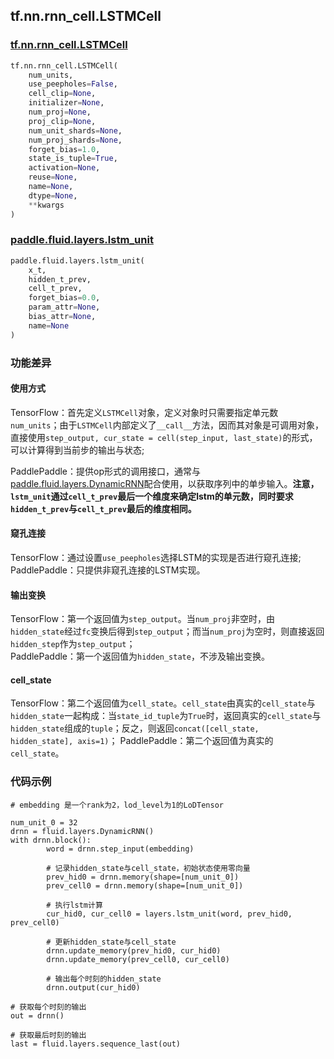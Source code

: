 ## tf.nn.rnn_cell.LSTMCell

### [tf.nn.rnn_cell.LSTMCell](https://www.tensorflow.org/versions/r1.13/api_docs/python/tf/nn/rnn_cell/LSTMCell)

```python
tf.nn.rnn_cell.LSTMCell(
    num_units,
    use_peepholes=False,
    cell_clip=None,
    initializer=None,
    num_proj=None,
    proj_clip=None,
    num_unit_shards=None,
    num_proj_shards=None,
    forget_bias=1.0,
    state_is_tuple=True,
    activation=None,
    reuse=None,
    name=None,
    dtype=None,
    **kwargs
)
```

### [paddle.fluid.layers.lstm_unit](http://paddlepaddle.org/documentation/docs/zh/1.4/api_cn/layers_cn.html#lstm-unit)

```python
paddle.fluid.layers.lstm_unit(
    x_t, 
    hidden_t_prev, 
    cell_t_prev, 
    forget_bias=0.0, 
    param_attr=None, 
    bias_attr=None, 
    name=None
)
```

### 功能差异

#### 使用方式
TensorFlow：首先定义`LSTMCell`对象，定义对象时只需要指定单元数`num_units`；由于`LSTMCell`内部定义了`__call__`方法，因而其对象是可调用对象，直接使用`step_output, cur_state = cell(step_input, last_state)`的形式，可以计算得到当前步的输出与状态;  

PaddlePaddle：提供op形式的调用接口，通常与[paddle.fluid.layers.DynamicRNN](http://paddlepaddle.org/documentation/docs/zh/1.4/api_cn/layers_cn.html#dynamicrnn)配合使用，以获取序列中的单步输入。**注意，`lstm_unit`通过`cell_t_prev`最后一个维度来确定lstm的单元数，同时要求`hidden_t_prev`与`cell_t_prev`最后的维度相同。**

#### 窥孔连接

TensorFlow：通过设置`use_peepholes`选择LSTM的实现是否进行窥孔连接;  
PaddlePaddle：只提供非窥孔连接的LSTM实现。

#### 输出变换
TensorFlow：第一个返回值为`step_output`。当`num_proj`非空时，由`hidden_state`经过`fc`变换后得到`step_output`；而当`num_proj`为空时，则直接返回`hidden_step`作为`step_output`；   
PaddlePaddle：第一个返回值为`hidden_state`，不涉及输出变换。

#### cell_state
TensorFlow：第二个返回值为`cell_state`。`cell_state`由真实的`cell_state`与`hidden_state`一起构成：当`state_id_tuple`为`True`时，返回真实的`cell_state`与`hidden_state`组成的`tuple`；反之，则返回`concat([cell_state, hidden_state], axis=1)`；
PaddlePaddle：第二个返回值为真实的`cell_state`。

### 代码示例
```
# embedding 是一个rank为2，lod_level为1的LoDTensor

num_unit_0 = 32
drnn = fluid.layers.DynamicRNN()                                                                                                                                                                                                              
with drnn.block():                                                                                                                                                                                                                            
        word = drnn.step_input(embedding)       
        
        # 记录hidden_state与cell_state，初始状态使用零向量                                                                                                                                                                                              
        prev_hid0 = drnn.memory(shape=[num_unit_0])                                                                                                                                                                                           
        prev_cell0 = drnn.memory(shape=[num_unit_0])                                                                                                                                                                                          
        
        # 执行lstm计算                                                                                                                                                                                                                                      
        cur_hid0, cur_cell0 = layers.lstm_unit(word, prev_hid0, prev_cell0)                                                                                                                                                                   
        
        # 更新hidden_state与cell_state                                                                                                                                                                                                                                                                                                                                                                                                                                                              
        drnn.update_memory(prev_hid0, cur_hid0)                                                                                                                                                                                               
        drnn.update_memory(prev_cell0, cur_cell0)                                                                                                                                                                                             
        
        # 输出每个时刻的hidden_state                                                                                                                                                                                                                                      
        drnn.output(cur_hid0)

# 获取每个时刻的输出
out = drnn()

# 获取最后时刻的输出
last = fluid.layers.sequence_last(out)                                                  

```